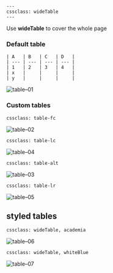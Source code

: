 ```
---
cssclass: wideTable
---
```
Use **wideTable** to cover the whole page


### Default table
```
| A   | B   | C   | D   |
| --- | --- | --- | --- |
| 1   | 2   | 3   | 4   |
| x   |     |     |     |
| y   |     |     |     |
```
![table–01](https://user-images.githubusercontent.com/48620536/222981305-a52437da-d700-431a-be7e-4e55f2dc39f6.png)

### Custom tables
`cssclass: table-fc`

![table–02](https://user-images.githubusercontent.com/48620536/222981323-4bcacbe3-b1f4-49fe-a2ae-cc405ba952c3.png)

`cssclass: table-lc`

![table–04](https://user-images.githubusercontent.com/48620536/222981341-314f43dd-5e78-47c5-9721-ae9a4fa042b2.png)

`cssclass: table-alt`

![table–03](https://user-images.githubusercontent.com/48620536/222981330-2811bff8-c8ac-49b3-ade6-0c882d111117.png)

`cssclass: table-lr`

![table–05](https://user-images.githubusercontent.com/48620536/222981350-e5d4cd9d-a599-454b-9365-d6f7b6216185.png)


## styled tables

`cssclass: wideTable, academia`

![table–06](https://user-images.githubusercontent.com/48620536/222981365-70e11c1d-0f31-4e1f-82ad-f26b1cda92fe.png)

`cssclass: wideTable, whiteBlue`

![table–07](https://user-images.githubusercontent.com/48620536/222981373-cc56b77f-df5e-4be3-8f33-7fefa5eb3ef8.png)

